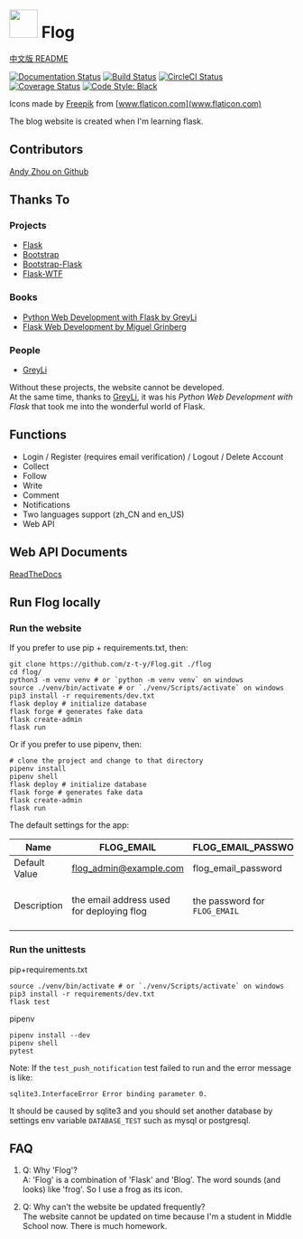 # <img src="https://flog.pythonanywhere.com/static/favicon/favicon.svg" width="50px"> Flog
[中文版 README](./README_zh.md)

[![Documentation Status](https://img.shields.io/readthedocs/flog?logo=Read%20The%20Docs)](https://flog.readthedocs.io/en/latest/?badge=latest)
[![Build Status](https://img.shields.io/endpoint.svg?url=https%3A%2F%2Factions-badge.atrox.dev%2Fz-t-y%2FFlog%2Fbadge)](https://actions-badge.atrox.dev/z-t-y/Flog/goto)
[![CircleCI Status](https://img.shields.io/circleci/build/gh/z-t-y/Flog?label=circleci&logo=circleci)](https://circleci.com/gh/z-t-y/Flog)
[![Coverage Status](https://img.shields.io/coveralls/github/z-t-y/Flog?logo=coveralls)](https://coveralls.io/github/z-t-y/Flog?branch=master)
[![Code Style: Black](https://img.shields.io/badge/code%20style-black-black)](https://github.com/psf/black)

Icons made by
[Freepik]("https://www.flaticon.com/authors/freepik") from
[www.flaticon.com](www.flaticon.com)

The blog website is created when I'm learning flask.

## Contributors

[Andy Zhou on Github](https://github.com/z-t-y "ZTY")

## Thanks To

### Projects

- [Flask](https://github.com/pallets/flask)
- [Bootstrap](https://github.com/twbs/bootstrap)
- [Bootstrap-Flask](https://github.com/greyli/bootstrap-flask)
- [Flask-WTF](https://github.com/lepture/flask-wtf)

### Books

- [Python Web Development with Flask by GreyLi](https://helloflask.com)  
- [Flask Web Development by Miguel Grinberg](https://www.oreilly.com/library/view/flask-web-development/9781491991725/)

### People

- [GreyLi](https://greyli.com)

Without these projects, the website cannot be developed.  
At the same time, thanks to [GreyLi](https://greyli.com), it was his _Python Web Development with Flask_
that took me into the wonderful world of Flask.

## Functions

- Login / Register (requires email verification) / Logout / Delete Account
- Collect  
- Follow  
- Write  
- Comment  
- Notifications
- Two languages support (zh_CN and en_US)  
- Web API

## Web API Documents

[ReadTheDocs](https://flog.readthedocs.io/en/latest/)

## Run Flog locally

### Run the website

If you prefer to use pip + requirements.txt, then:

```shell
git clone https://github.com/z-t-y/Flog.git ./flog
cd flog/
python3 -m venv venv # or `python -m venv venv` on windows
source ./venv/bin/activate # or `./venv/Scripts/activate` on windows
pip3 install -r requirements/dev.txt
flask deploy # initialize database
flask forge # generates fake data
flask create-admin
flask run
```

Or if you prefer to use pipenv, then:

```shell
# clone the project and change to that directory
pipenv install
pipenv shell
flask deploy # initialize database
flask forge # generates fake data
flask create-admin
flask run
```

The default settings for the app:

| Name          |  FLOG_EMAIL | FLOG_EMAIL_PASSWORD | FLOG_ADMIN | FLOG_ADMIN_EMAIL | FLOG_ADMIN_PASSWORD |
| ---           | ----------- | ------------------- | ---------- | ---------------- | ------------------- |
| Default Value | flog_admin@example.com | flog_email_password | flog_admin | flog_admin@example.com | flog_admin_password |
| Description   | the email address used for deploying flog | the password for `FLOG_EMAIL` | the username for the administrator of flog | the administrator's email address | the administrator's password

### Run the unittests

pip+requirements.txt

```shell
source ./venv/bin/activate # or `./venv/Scripts/activate` on windows
pip3 install -r requirements/dev.txt
flask test
```

pipenv

```shell
pipenv install --dev
pipenv shell
pytest
```

Note:
If the `test_push_notification` test failed to run and the error message is like:

```text
sqlite3.InterfaceError Error binding parameter 0.
```

It should be caused by sqlite3 and you should set another database by settings env variable `DATABASE_TEST` such as mysql or postgresql.

## FAQ

1. Q: Why 'Flog'?  
A: 'Flog' is a combination of 'Flask' and 'Blog'. The word sounds (and looks) like 'frog'. So I use a frog as its icon.

2. Q: Why can't the website be updated frequently?  
The website cannot be updated on time because I'm a student in Middle School now. There is much homework.
